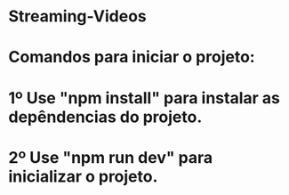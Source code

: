 # Streaming-Videos

# Comandos para iniciar o projeto:

# 1º Use "npm install" para instalar as depêndencias do projeto.

# 2º Use "npm run dev" para inicializar o projeto.
 
